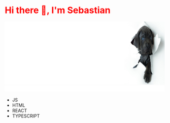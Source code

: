 
<p align="center">
<h1 style="color: red;">Hi there 👋, I'm Sebastian </h1>
</p>

<img width="100%" height="200px" src=doggy.png>
<img width="1500px" height="20px" src="anim.svg">


* JS
* HTML
* REACT
* TYPESCRIPT

